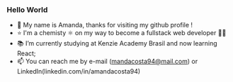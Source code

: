 ### Hello World

- 👋 My name is Amanda, thanks for visiting my github profile !
- ⭐ I'm a chemisty ⚛️ on my way to become a fullstack web developer 🧑‍💻
- 📚 I’m currently studying at Kenzie Academy Brasil and now learning React; 
- 📫 You can reach me by e-mail (mandacosta94@mail.com) or LinkedIn(linkedin.com/in/amandacosta94)


